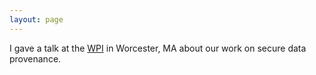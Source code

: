 ```yaml
---
layout: page
---
```


I gave a talk at the [WPI](https://www.wpi.edu) in Worcester, MA about our work on secure data provenance.

